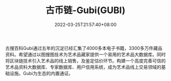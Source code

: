 ﻿---
weight: 
title: "古币链-Gubi(GUBI)"
description: "古搜百科Gubi通过五年的沉淀已经汇集了4000多本电子书籍，3300多万件藏品资料"
date: 2022-03-25T21:57:40+08:00
lastmod: 2022-03-25T16:45:40+08:00
draft: false
authors: ["Metabd"]
featuredImage: "gubilian-gubigubi.webp"
link: ""
tags: ["数字代币","古币链-Gubi(GUBI)"]
categories: ["navigation"]
navigation: ["数字代币"]
lightgallery: true
toc: true
pinned: false
recommend: false
recommend1: false
---
古搜百科Gubi通过五年的沉淀已经汇集了4000多本电子书籍，3300多万件藏品资料。希望通过以图搜图技术为艺术品藏家提供一个易用的艺术品大数据库。同时将区块链技术引入艺术品的线上销售，及鉴定估价环节。构建一个高度完善可信的艺术品资料大数据库、专家数据库、用户信用系统，成为艺术品线上交易领域的基础设施。Gubi为生态的内置通证。
